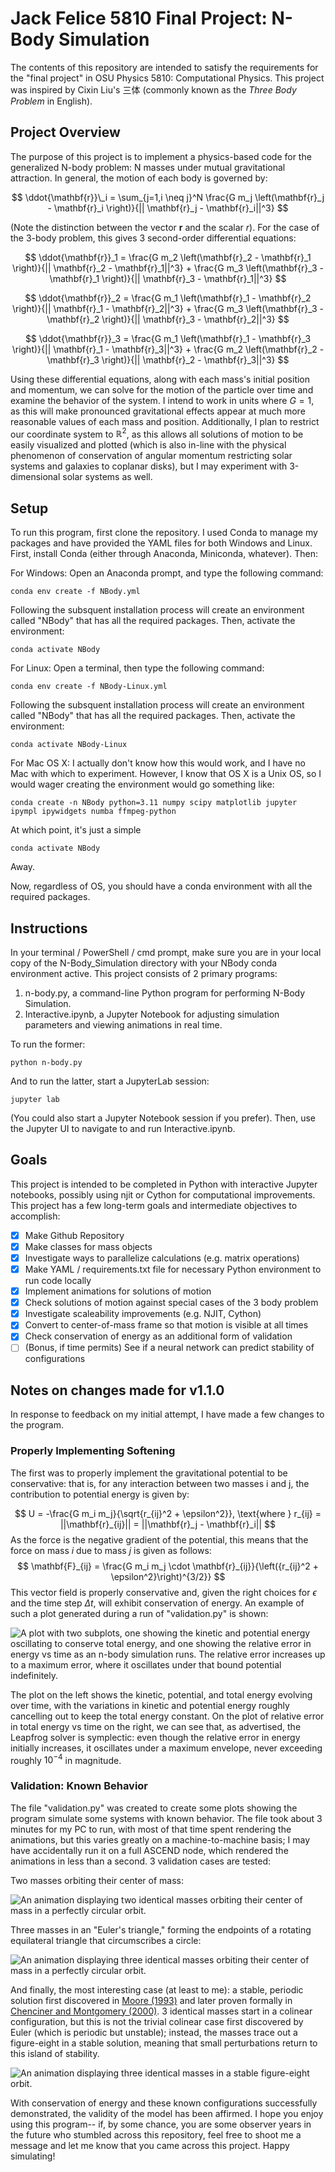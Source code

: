 # Jack Felice 5810 Final Project: N-Body Simulation

The contents of this repository are intended to satisfy the requirements for the "final project" in OSU Physics 5810: Computational Physics.  This project was inspired by Cixin Liu's 三体 (commonly known as the *Three Body Problem* in English).

## Project Overview

The purpose of this project is to implement a physics-based code for the generalized N-body problem: N masses under mutual gravitational attraction.  In general, the motion of each body is governed by:

$$ 
\ddot{\mathbf{r}}\_i = \sum_{j=1,i \neq j}^N \frac{G m_j \left(\mathbf{r}_j - \mathbf{r}_i \right)}{|| \mathbf{r}_j - \mathbf{r}_i||^3}
$$

(Note the distinction between the vector $\mathbf{r}$ and the scalar $r$).  For the case of the 3-body problem, this gives 3 second-order differential equations:

$$
\ddot{\mathbf{r}}_1 = \frac{G m_2 \left(\mathbf{r}_2 - \mathbf{r}_1 \right)}{|| \mathbf{r}_2 - \mathbf{r}_1||^3} + \frac{G m_3 \left(\mathbf{r}_3 - \mathbf{r}_1 \right)}{|| \mathbf{r}_3 - \mathbf{r}_1||^3}
$$

$$
\ddot{\mathbf{r}}_2 = \frac{G m_1 \left(\mathbf{r}_1 - \mathbf{r}_2 \right)}{|| \mathbf{r}_1 - \mathbf{r}_2||^3} + \frac{G m_3 \left(\mathbf{r}_3 - \mathbf{r}_2 \right)}{|| \mathbf{r}_3 - \mathbf{r}_2||^3}
$$

$$
\ddot{\mathbf{r}}_3 = \frac{G m_1 \left(\mathbf{r}_1 - \mathbf{r}_3 \right)}{|| \mathbf{r}_1 - \mathbf{r}_3||^3} + \frac{G m_2 \left(\mathbf{r}_2 - \mathbf{r}_3 \right)}{|| \mathbf{r}_2 - \mathbf{r}_3||^3}
$$

Using these differential equations, along with each mass's initial position and momentum, we can solve for the motion of the particle over time and examine the behavior of the system.  I intend to work in units where $G=1$, as this will make pronounced gravitational effects appear at much more reasonable values of each mass and position. Additionally, I plan to restrict our coordinate system to $\mathbb{R}^2$, as this allows all solutions of motion to be easily visualized and plotted (which is also in-line with the physical phenomenon of conservation of angular momentum restricting solar systems and galaxies to coplanar disks), but I may experiment with 3-dimensional solar systems as well.  

## Setup

To run this program, first clone the repository.  I used Conda to manage my packages and have provided the YAML files for both Windows and Linux.  First, install Conda (either through Anaconda, Miniconda, whatever).  Then:

For Windows:
Open an Anaconda prompt, and type the following command:
```
conda env create -f NBody.yml
```
Following the subsquent installation process will create an environment called "NBody" that has all the required packages.  Then, activate the environment:
```
conda activate NBody
```

For Linux:
Open a terminal, then type the following command:
```
conda env create -f NBody-Linux.yml
```
Following the subsquent installation process will create an environment called "NBody" that has all the required packages.  Then, activate the environment:
```
conda activate NBody-Linux
```

For Mac OS X:
I actually don't know how this would work, and I have no Mac with which to experiment.  However, I know that OS X is a Unix OS, so I would wager creating the environment would go something like:
```
conda create -n NBody python=3.11 numpy scipy matplotlib jupyter ipympl ipywidgets numba ffmpeg-python
```
At which point, it's just a simple 
```
conda activate NBody
```
Away.

Now, regardless of OS, you should have a conda environment with all the required packages.

## Instructions

In your terminal / PowerShell / cmd prompt, make sure you are in your local copy of the N-Body_Simulation directory with your NBody conda environment active.  This project consists of 2 primary programs:

1. n-body.py, a command-line Python program for performing N-Body Simulation.
2. Interactive.ipynb, a Jupyter Notebook for adjusting simulation parameters and viewing animations in real time.

To run the former:
```
python n-body.py
```
And to run the latter, start a JupyterLab session:
```
jupyter lab
```
(You could also start a Jupyter Notebook session if you prefer).  Then, use the Jupyter UI to navigate to and run Interactive.ipynb.

## Goals
This project is intended to be completed in Python with interactive Jupyter notebooks, possibly using njit or Cython for computational improvements.  This project has a few long-term goals and intermediate objectives to accomplish:

- [x] Make Github Repository
- [x] Make classes for mass objects
- [X] Investigate ways to parallelize calculations (e.g. matrix operations)
- [X] Make YAML / requirements.txt file for necessary Python environment to run code locally
- [x] Implement animations for solutions of motion
- [x] Check solutions of motion against special cases of the 3 body problem
- [X] Investigate scaleability improvements (e.g. NJIT, Cython)
- [X] Convert to center-of-mass frame so that motion is visible at all times
- [X] Check conservation of energy as an additional form of validation
- [ ] (Bonus, if time permits) See if a neural network can predict stability of configurations

## Notes on changes made for v1.1.0
In response to feedback on my initial attempt, I have made a few changes to the program.  

### Properly Implementing Softening
The first was to properly implement the gravitational potential to be conservative: that is, for any interaction between two masses i and j, the contribution to potential energy is given by:

$$
U = -\frac{G m_i m_j}{\sqrt{r_{ij}^2 + \epsilon^2}}, \text{where } r_{ij} = ||\mathbf{r}_{ij}|| = ||\mathbf{r}_j - \mathbf{r}_i||
$$
As the force is the negative gradient of the potential, this means that the force on mass $i$ due to mass $j$ is given as follows:
$$
\mathbf{F}_{ij} = \frac{G m_i m_j \cdot \mathbf{r}_{ij}}{\left({r_{ij}^2 + \epsilon^2}\right)^{3/2}}
$$
This vector field is properly conservative and, given the right choices for $\epsilon$ and the time step $\Delta t$, will exhibit conservation of energy.  An example of such a plot generated during a run of "validation.py" is shown:

![A plot with two subplots, one showing the kinetic and potential energy oscillating to conserve total energy, and one showing the relative error in energy vs time as an n-body simulation runs.  The relative error increases up to a maximum error, where it oscillates under that bound potential indefinitely.](/Figures/energy.png?raw=true "Energy Error Plot")

The plot on the left shows the kinetic, potential, and total energy evolving over time, with the variations in kinetic and potential energy roughly cancelling out to keep the total energy constant.  On the plot of relative error in total energy vs time on the right, we can see that, as advertised, the Leapfrog solver is symplectic: even though the relative error in energy initially increases, it oscillates under a maximum envelope, never exceeding roughly $10^{-4}$ in magnitude.  

### Validation: Known Behavior

The file "validation.py" was created to create some plots showing the program simulate some systems with known behavior.  The file took about 3 minutes for my PC to run, with most of that time spent rendering the animations, but this varies greatly on a machine-to-machine basis; I may have accidentally run it on a full ASCEND node, which rendered the animations in less than a second.  3 validation cases are tested:

Two masses orbiting their center of mass:

![An animation displaying two identical masses orbiting their center of mass in a perfectly circular orbit.](/Figures/two_body.gif?raw=true "Two Masses in Circular Orbit")

Three masses in an "Euler's triangle," forming the endpoints of a rotating equilateral triangle that circumscribes a circle:

![An animation displaying three identical masses orbiting their center of mass in a perfectly circular orbit.](/Figures/euler.gif?raw=true "Three Masses in Circular Orbit")

And finally, the most interesting case (at least to me): a stable, periodic solution first discovered in [Moore (1993)](https://journals.aps.org/prl/abstract/10.1103/PhysRevLett.70.3675) and later proven formally in [Chenciner and Montgomery (2000)](https://arxiv.org/abs/math/0011268).  3 identical masses start in a colinear configuration, but this is not the trivial colinear case first discovered by Euler (which is periodic but unstable); instead, the masses trace out a figure-eight in a stable solution, meaning that small perturbations return to this island of stability.

![An animation displaying three identical masses in a stable figure-eight orbit.](/Figures/figure_eight.gif?raw=true "Three Masses in a Figure-Eight Orbit")

With conservation of energy and these known configurations successfully demonstrated, the validity of the model has been affirmed.  I hope you enjoy using this program-- if, by some chance, you are some observer years in the future who stumbled across this repository, feel free to shoot me a message and let me know that you came across this project.  Happy simulating!